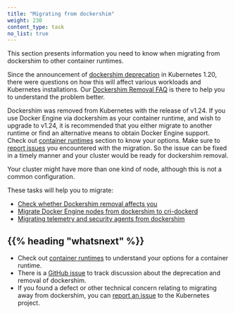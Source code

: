 ```yaml
---
title: "Migrating from dockershim"
weight: 230
content_type: task
no_list: true
---
```


<!-- overview -->

This section presents information you need to know when migrating from
dockershim to other container runtimes.

Since the announcement of [dockershim deprecation](/blog/2020/12/08/kubernetes-1-20-release-announcement/#dockershim-deprecation)
in Kubernetes 1.20, there were questions on how this will affect various workloads and Kubernetes
installations. Our [Dockershim Removal FAQ](/blog/2022/02/17/dockershim-faq/) is there to help you
to understand the problem better.

Dockershim was removed from Kubernetes with the release of v1.24.
If you use Docker Engine via dockershim as your container runtime, and wish to upgrade to v1.24,
it is recommended that you either migrate to another runtime or find an alternative means to obtain Docker Engine support.
Check out [container runtimes](/docs/setup/production-environment/container-runtimes/)
section to know your options. Make sure to
[report issues](https://github.com/kubernetes/kubernetes/issues) you encountered
with the migration. So the issue can be fixed in a timely manner and your cluster would be
ready for dockershim removal.

Your cluster might have more than one kind of node, although this is not a common
configuration.

These tasks will help you to migrate:

* [Check whether Dockershim removal affects you](/docs/tasks/administer-cluster/migrating-from-dockershim/check-if-dockershim-removal-affects-you/)
* [Migrate Docker Engine nodes from dockershim to cri-dockerd](/docs/tasks/administer-cluster/migrating-from-dockershim/migrate-dockershim-dockerd/)
* [Migrating telemetry and security agents from dockershim](/docs/tasks/administer-cluster/migrating-from-dockershim/migrating-telemetry-and-security-agents/)


## {{% heading "whatsnext" %}}

* Check out [container runtimes](/docs/setup/production-environment/container-runtimes/)
  to understand your options for a container runtime.
* There is a
  [GitHub issue](https://github.com/kubernetes/kubernetes/issues/106917)
  to track discussion about the deprecation and removal of dockershim.
* If you found a defect or other technical concern relating to migrating away from dockershim,
  you can [report an issue](https://github.com/kubernetes/kubernetes/issues/new/choose)
  to the Kubernetes project.


